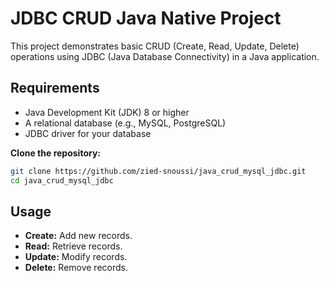# JDBC CRUD Java Native Project

This project demonstrates basic CRUD (Create, Read, Update, Delete) operations using JDBC (Java Database Connectivity) in a Java application.

## Requirements

- Java Development Kit (JDK) 8 or higher
- A relational database (e.g., MySQL, PostgreSQL)
- JDBC driver for your database

**Clone the repository:**
   ```sh
   git clone https://github.com/zied-snoussi/java_crud_mysql_jdbc.git
   cd java_crud_mysql_jdbc
   ```

## Usage

- **Create:** Add new records.
- **Read:** Retrieve records.
- **Update:** Modify records.
- **Delete:** Remove records.

